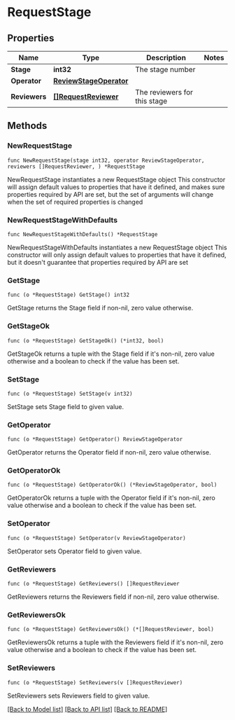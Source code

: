 # RequestStage

## Properties

Name | Type | Description | Notes
------------ | ------------- | ------------- | -------------
**Stage** | **int32** | The stage number | 
**Operator** | [**ReviewStageOperator**](ReviewStageOperator.md) |  | 
**Reviewers** | [**[]RequestReviewer**](RequestReviewer.md) | The reviewers for this stage | 

## Methods

### NewRequestStage

`func NewRequestStage(stage int32, operator ReviewStageOperator, reviewers []RequestReviewer, ) *RequestStage`

NewRequestStage instantiates a new RequestStage object
This constructor will assign default values to properties that have it defined,
and makes sure properties required by API are set, but the set of arguments
will change when the set of required properties is changed

### NewRequestStageWithDefaults

`func NewRequestStageWithDefaults() *RequestStage`

NewRequestStageWithDefaults instantiates a new RequestStage object
This constructor will only assign default values to properties that have it defined,
but it doesn't guarantee that properties required by API are set

### GetStage

`func (o *RequestStage) GetStage() int32`

GetStage returns the Stage field if non-nil, zero value otherwise.

### GetStageOk

`func (o *RequestStage) GetStageOk() (*int32, bool)`

GetStageOk returns a tuple with the Stage field if it's non-nil, zero value otherwise
and a boolean to check if the value has been set.

### SetStage

`func (o *RequestStage) SetStage(v int32)`

SetStage sets Stage field to given value.


### GetOperator

`func (o *RequestStage) GetOperator() ReviewStageOperator`

GetOperator returns the Operator field if non-nil, zero value otherwise.

### GetOperatorOk

`func (o *RequestStage) GetOperatorOk() (*ReviewStageOperator, bool)`

GetOperatorOk returns a tuple with the Operator field if it's non-nil, zero value otherwise
and a boolean to check if the value has been set.

### SetOperator

`func (o *RequestStage) SetOperator(v ReviewStageOperator)`

SetOperator sets Operator field to given value.


### GetReviewers

`func (o *RequestStage) GetReviewers() []RequestReviewer`

GetReviewers returns the Reviewers field if non-nil, zero value otherwise.

### GetReviewersOk

`func (o *RequestStage) GetReviewersOk() (*[]RequestReviewer, bool)`

GetReviewersOk returns a tuple with the Reviewers field if it's non-nil, zero value otherwise
and a boolean to check if the value has been set.

### SetReviewers

`func (o *RequestStage) SetReviewers(v []RequestReviewer)`

SetReviewers sets Reviewers field to given value.



[[Back to Model list]](../README.md#documentation-for-models) [[Back to API list]](../README.md#documentation-for-api-endpoints) [[Back to README]](../README.md)


